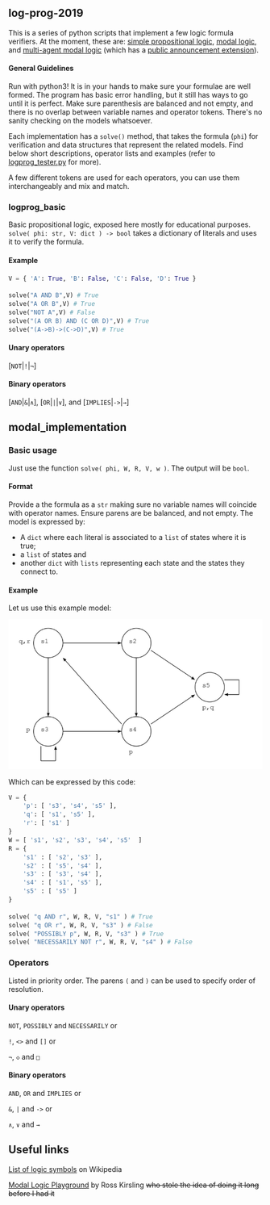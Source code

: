 ## log-prog-2019
This is a series of python scripts that implement a few logic formula verifiers. At the moment, these are: [simple propositional logic](#logprog_basic), [modal logic](#logprog_modal), and [multi-agent modal logic](#logprog_multiagent) (which has a [public announcement extension](#logprog_announcements)).

#### General Guidelines
Run with python3! It is in your hands to make sure your formulae are well formed. The program has basic error handling, but it still has ways to go until it is perfect. Make sure parenthesis are balanced and not empty, and there is no overlap between variable names and operator tokens. There's no sanity checking on the models whatsoever.

Each implementation has a `solve()` method, that takes the formula (`phi`) for verification and data structures that represent the related models. Find below short descriptions, operator lists and examples (refer to [logprog_tester.py](logprog_tester.py) for more).

A few different tokens are used for each operators, you can use them interchangeably and mix and match.

### logprog_basic
Basic propositional logic, exposed here mostly for educational purposes. `solve( phi: str, V: dict ) -> bool` takes a dictionary of literals and uses it to verify the formula.

#### Example
```python
V = { 'A': True, 'B': False, 'C': False, 'D': True }

solve("A AND B",V) # True
solve("A OR B",V) # True
solve("NOT A",V) # False
solve("(A OR B) AND (C OR D)",V) # True
solve("(A->B)->(C->D)",V) # True
```

#### Unary operators 
[`NOT`|`!`|`¬`]
#### Binary operators 
[`AND`|`&`|`∧`], [`OR`|`|`|`∨`], and [`IMPLIES`|`->`|`→`]

## modal_implementation

### Basic usage
Just use the function `solve( phi, W, R, V, w )`. The output will be `bool`. 

#### Format
Provide a the formula as a `str` making sure no variable names will coincide with operator names. Ensure parens are be balanced, and not empty.
The model is expressed by:
- A `dict` where each literal is associated to a `list` of states where it is true; 
- a `list` of states and
- another `dict` with `lists` representing each state and the states they connect to.

#### Example
Let us use this example model:

![example graph picture](./test_model.png)

Which can be expressed by this code:
```python
V = { 
	'p': [ 's3', 's4', 's5' ], 
	'q': [ 's1', 's5' ], 
	'r': [ 's1' ] 
}
W = [ 's1', 's2', 's3', 's4', 's5'  ]
R = { 
	's1' : [ 's2', 's3' ], 
	's2' : [ 's5', 's4' ], 
	's3' : [ 's3', 's4' ], 
	's4' : [ 's1', 's5' ], 
	's5' : [ 's5' ] 
}

solve( "q AND r", W, R, V, "s1" ) # True
solve( "q OR r", W, R, V, "s3" ) # False
solve( "POSSIBLY p", W, R, V, "s3" ) # True
solve( "NECESSARILY NOT r", W, R, V, "s4" ) # False
```

### Operators
Listed in priority order. The parens `(` and `)` can be used to specify order of resolution.
#### Unary operators 
`NOT`, `POSSIBLY` and `NECESSARILY` or

`!`, `<>` and `[]` or

`¬`, `◇` and `□`
#### Binary operators 
`AND`, `OR` and `IMPLIES` or

`&`, `|` and `->` or

`∧`, `∨` and `→`

## Useful links
[List of logic symbols](https://en.wikipedia.org/wiki/List_of_logic_symbols) on Wikipedia

[Modal Logic Playground](https://rkirsling.github.io/modallogic/) by Ross Kirsling ~~who stole the idea of doing it long before I had it~~
